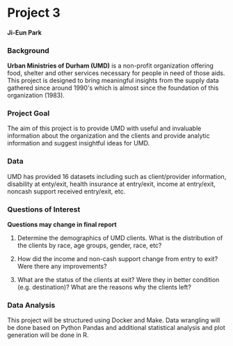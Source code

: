 # Project 3
#### Ji-Eun Park

### Background
**Urban Ministries of Durham (UMD)** is a non-profit organization offering food, shelter and other services necessary for people in need of those aids. This project is designed to bring meaningful insights from the supply data gathered since around 1990's which is almost since the foundation of this organization (1983). 

### Project Goal
The aim of this project is to provide UMD with useful and invaluable information about the organization and the clients and provide analytic information and suggest insightful ideas for UMD.

### Data
UMD has provided 16 datasets including such as client/provider information, disability at enty/exit, health insurance at entry/exit, income at entry/exit, noncash support received entry/exit, etc. 

### Questions of Interest
**Questions may change in final report**
1. Determine the demographics of UMD clients. What is the distribution of the clients by race, age groups, gender, race, etc?

2. How did the income and non-cash support change from entry to exit? Were there any improvements?

3. What are the status of the clients at exit? Were they in better condition (e.g. destination)? What are the reasons why the clients left?

### Data Analysis
This project will be structured using Docker and Make. Data wrangling will be done based on Python Pandas and additional statistical analysis and plot generation will be done in R.



